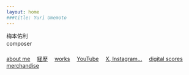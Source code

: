 ```yaml
---
layout: home
###title: Yuri Umemoto
---
```


梅本佑利<br>
composer
　<br>　<br>
[about me](/about-me)&emsp;
[経歴](/about-me-jpn)&emsp;
[works](/works/)&emsp;
[YouTube](https://www.youtube.com/@YuriUmemoto)&emsp;
[X, Instagram...](https://linktr.ee/yuriumemoto)&emsp;
[digital scores](/score)&emsp;
[merchandise](https://umemoto.square.site/)


